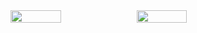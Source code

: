 <div style="display: flex; flex-direction: row;">
 <img class="img" style="height: auto; width: 40%;" src="https://github-readme-stats.vercel.app/api?username=valenoirs&show_icons=true&theme=github_dark&hide=contribs,prs" />
 <img class="img" style="height: auto; width: 40%;" src="https://github-readme-stats.vercel.app/api/top-langs/?username=valenoirs&theme=github_dark&layout=compact" />
</div>
